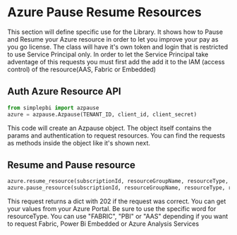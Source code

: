 # Azure Pause Resume Resources

This section will define specific use for the Library. It shows how to Pause and Resume your Azure resource in order to let you improve your pay as you go license.
The class will have it's own token and login that is restricted to use Service Principal only.
In order to let the Service Principal take adventage of this requests you must first add the add it to the IAM (access control) of the resource(AAS, Fabric or Embedded)

## Auth Azure Resource API 
```python
from simplepbi import azpause
azure = azpause.Azpause(TENANT_ID, client_id, client_secret)
```
This code will create an Azpause object. The object itself contains the params and authentication to request resources. You can find the requests as methods inside the object like it's shown next.

## Resume and Pause resource
```python
azure.resume_resource(subscriptionId, resourceGroupName, resourceType, resourceName)
azure.pause_resource(subscriptionId, resourceGroupName, resourceType, resourceName)
```
This request returns a dict with 202 if the request was correct. You can get your values from your Azure Portal.
Be sure to use the specific word for resourceType. You can use "FABRIC", "PBI" or "AAS" depending if you want to request Fabric, Power Bi Embedded or Azure Analysis Services